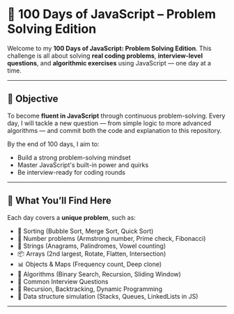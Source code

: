 # 🚀 100 Days of JavaScript – Problem Solving Edition

Welcome to my **100 Days of JavaScript: Problem Solving Edition**. This challenge is all about solving **real coding problems**, **interview-level questions**, and **algorithmic exercises** using JavaScript — one day at a time.

---

## 🎯 Objective

To become **fluent in JavaScript** through continuous problem-solving. Every day, I will tackle a new question — from simple logic to more advanced algorithms — and commit both the code and explanation to this repository.

By the end of 100 days, I aim to:
- Build a strong problem-solving mindset
- Master JavaScript's built-in power and quirks
- Be interview-ready for coding rounds

---

## 🧠 What You’ll Find Here

Each day covers a **unique problem**, such as:

- 🧮 Sorting (Bubble Sort, Merge Sort, Quick Sort)
- 🔢 Number problems (Armstrong number, Prime check, Fibonacci)
- 🧵 Strings (Anagrams, Palindromes, Vowel counting)
- 📦 Arrays (2nd largest, Rotate, Flatten, Intersection)
- 📊 Objects & Maps (Frequency count, Deep clone)
- 🎯 Algorithms (Binary Search, Recursion, Sliding Window)
- 💬 Common Interview Questions
- 🔄 Recursion, Backtracking, Dynamic Programming
- 🎯 Data structure simulation (Stacks, Queues, LinkedLists in JS)

---
